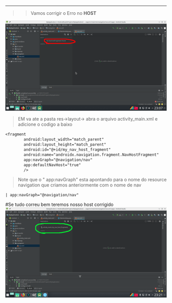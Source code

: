  ***
>>Vamos corrigir o Erro no **HOST**

![adicionarNav](https://raw.githubusercontent.com/gleisonnanet/Android-Jetpack-passo-a-passo/master/IMG/08.png  "adicionarNav")

>EM va ate a pasta res->layout-> abra o arquivo activity_main.xml e adicione  o codigo a baixo 
```
<fragment
        android:layout_width="match_parent"
        android:layout_height="match_parent"
        android:id="@+id/my_nav_host_fragment"
        android:name="androidx.navigation.fragment.NavHostFragment"
        app:navGraph="@navigation/nav"
        app:defaultNavHost="true"
        />
```
>Note que  o  " app:navGraph" esta apontando para o nome do resource navigation que criamos anteriormente com o nome de nav  

	| app:navGraph="@navigation/nav"
	
#Se tudo correu bem teremos nosso host corrigido
![adicionarNav](https://raw.githubusercontent.com/gleisonnanet/Android-Jetpack-passo-a-passo/master/IMG/09.png  "adicionarNav")
	